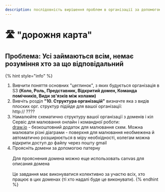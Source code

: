 ```yaml
---
description: послідовність вирішення проблем в організації за допомогою S3
---
```


# 🛣 "дорожня карта"

## Проблема: Усі займаються всім, немає розуміння хто за що відповідальний

{% hint style="info" %}
1. Вивчити поняття основних "цеглинок", з яких будується організація в S3 **(Коло, Роль, Представник, Відкритий домен, Команда помічників, Види зв'язків між колами)**
2. Вивчіть розділ **"10. Структура організацій"** визначте яка з видів плоских орг. структур підійде для вашої організації:\
   http:// ????
3. Намалюйте схематично структуру вашої організації з доменів і кіл\
   Сервіс для малювання онлайн і командної роботи:\
   [draw.io](https://www.diagrams.net/) - безкоштовний додаток для малювання схем. Можна малювати різні діаграми - поверхня для малювання необмежена й автоматично розширюється в міру необхідності, колегам можна відкрити доступ до файлу через пошту gmail
4. Проясніть домени за допомогою патерну\
   \
   Для прояснения домена можно еще использовать canvas для описания домена\
   \
   Це завдання має виконуватися колективно за участю всіх, хто працює в цих доменах (ті хто надалі буде це виконувати).
{% endhint %}
